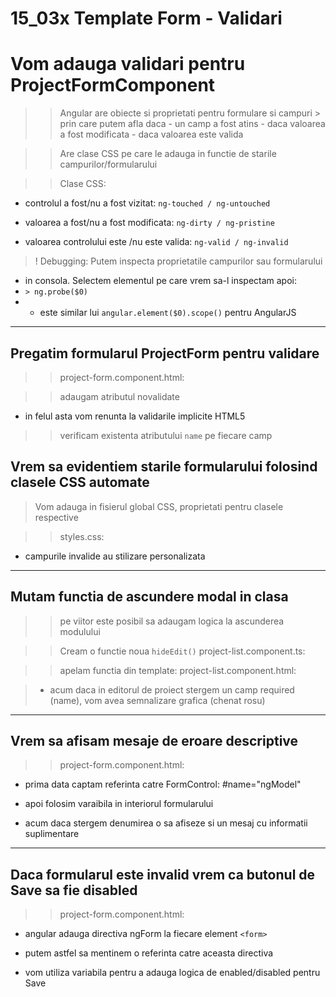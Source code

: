 

# 15_03x Template Form - Validari

# Vom adauga validari pentru ProjectFormComponent 

>> Angular are obiecte si proprietati pentru formulare si campuri 
    > prin care putem afla daca 
        - un camp a fost atins
        - daca valoarea a fost modificata
        - daca valoarea este valida 

>> Are clase CSS pe care le adauga in functie de starile campurilor/formularului

>> Clase CSS: 
- controlul a fost/nu a fost vizitat: ```ng-touched / ng-untouched```

- valoarea a fost/nu a fost modificata: ```ng-dirty / ng-pristine```

- valoarea controlului este /nu este valida: ```ng-valid / ng-invalid```


> ! Debugging: Putem inspecta proprietatile campurilor sau formularului

*   in consola. Selectem elementul pe care vrem sa-l inspectam apoi:
*    ```> ng.probe($0)``` 
* - este similar lui ```angular.element($0).scope()``` pentru AngularJS 



---

## Pregatim formularul ProjectForm pentru validare 
>> project-form.component.html:

>> adaugam atributul novalidate  


- in felul asta vom renunta la validarile implicite HTML5


>> verificam existenta atributului ```name``` pe fiecare camp 



## Vrem sa evidentiem starile formularului folosind clasele CSS automate

> Vom adauga in fisierul global CSS, proprietati pentru clasele respective

>> styles.css:


- campurile invalide au stilizare personalizata


---

## Mutam functia de ascundere modal in clasa 
>> pe viitor este posibil sa adaugam logica la ascunderea modulului

>> Cream o functie noua ```hideEdit()```
>> project-list.component.ts:


>> apelam functia din template:
>> project-list.component.html:


> * acum daca in editorul de proiect stergem un camp required (name), vom avea semnalizare grafica (chenat rosu)



---

## Vrem sa afisam mesaje de eroare descriptive
>> project-form.component.html:

- prima data captam referinta catre FormControl: #name="ngModel" 

- apoi folosim varaibila in interiorul formularului

- acum daca stergem denumirea o sa afiseze si un mesaj cu informatii suplimentare


---

## Daca formularul este invalid vrem ca butonul de Save sa fie disabled
>> project-form.component.html:

- angular adauga directiva ngForm la fiecare element ```<form>```

- putem astfel sa mentinem o referinta catre aceasta directiva 

- vom utiliza variabila pentru a adauga logica de enabled/disabled pentru Save 


